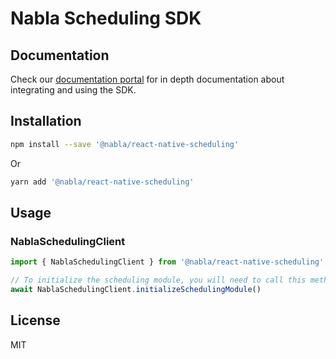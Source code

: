 # Nabla Scheduling SDK

## Documentation

Check our [documentation portal](https://docs.nabla.com/) for in depth documentation about integrating and using the SDK.

## Installation

```sh
npm install --save '@nabla/react-native-scheduling'
```

Or

```sh
yarn add '@nabla/react-native-scheduling'
```

## Usage

### NablaSchedulingClient

```ts
import { NablaSchedulingClient } from '@nabla/react-native-scheduling';

// To initialize the scheduling module, you will need to call this method before `NablaClient.getInstance.initialize`:
await NablaSchedulingClient.initializeSchedulingModule()
```

## License

MIT

